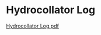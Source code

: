 # Hydrocollator Log

[Hydrocollator Log.pdf](Hydrocollator%20Log%207561c7bf4ccb4bedace5e2394d48902c/Hydrocollator_Log.pdf)